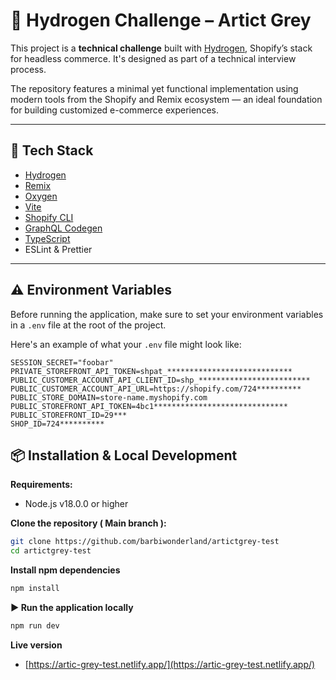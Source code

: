 # 🐺 Hydrogen Challenge – Artict Grey 

This project is a **technical challenge** built with [Hydrogen](https://shopify.dev/custom-storefronts/hydrogen), Shopify’s stack for headless commerce. It's designed as part of a technical interview process.

The repository features a minimal yet functional implementation using modern tools from the Shopify and Remix ecosystem — an ideal foundation for building customized e-commerce experiences.



---

## 🚀 Tech Stack

- [Hydrogen](https://shopify.dev/custom-storefronts/hydrogen)
- [Remix](https://remix.run/)
- [Oxygen](https://shopify.dev/docs/custom-storefronts/hosting/oxygen)
- [Vite](https://vitejs.dev/)
- [Shopify CLI](https://shopify.dev/docs/tools/cli)
- [GraphQL Codegen](https://www.graphql-code-generator.com/)
- [TypeScript](https://www.typescriptlang.org/)
- ESLint & Prettier

---

## ⚠️ Environment Variables

Before running the application, make sure to set your environment variables in a `.env` file at the root of the project.

Here's an example of what your `.env` file might look like:

```env
SESSION_SECRET="foobar"
PRIVATE_STOREFRONT_API_TOKEN=shpat_****************************
PUBLIC_CUSTOMER_ACCOUNT_API_CLIENT_ID=shp_*************************
PUBLIC_CUSTOMER_ACCOUNT_API_URL=https://shopify.com/724**********
PUBLIC_STORE_DOMAIN=store-name.myshopify.com
PUBLIC_STOREFRONT_API_TOKEN=4bc1******************************
PUBLIC_STOREFRONT_ID=29***
SHOP_ID=724**********
```



## 📦 Installation & Local Development

**Requirements:**

- Node.js v18.0.0 or higher

**Clone the repository ( Main branch ):**

```bash
git clone https://github.com/barbiwonderland/artictgrey-test
cd artictgrey-test
```
**Install npm dependencies**
```bash
npm install
```
**▶️ Run the application locally**
```bash
npm run dev
```

**Live version**
- [https://artic-grey-test.netlify.app/](https://artic-grey-test.netlify.app/)
